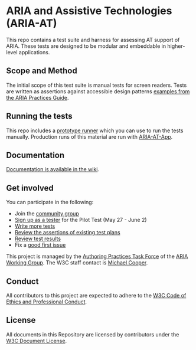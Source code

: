 # ARIA and Assistive Technologies (ARIA-AT)

This repo contains a test suite and harness for assessing AT support of ARIA. These tests are designed to be modular and embeddable in higher-level applications.

## Scope and Method

The initial scope of this test suite is manual tests for screen readers. Tests are written as assertions against accessible design patterns [examples from the ARIA Practices Guide](https://w3c.github.io/aria-practices/examples/).

## Running the tests

This repo includes a [prototype runner](https://w3c.github.io/aria-at/runner) which you can use to run the tests manually. Production runs of this material are run with [ARIA-AT-App](https://github.com/bocoup/aria-at-app).

## Documentation

[Documentation is available in the wiki](https://github.com/w3c/aria-at/wiki).

## Get involved

You can participate in the following:

* Join the [community group](https://www.w3.org/community/aria-at/)
* [Sign up as a tester](https://github.com/w3c/aria-at/issues/162) for the Pilot Test (May 27 - June 2)
* [Write more tests](https://github.com/w3c/aria-at/wiki/How-to-contribute-tests)
* [Review the assertions of existing test plans](https://w3c.github.io/aria-at/review-test-plans/)
* [Review test results](https://w3c.github.io/aria-at/results/)
* Fix a [good first issue](https://github.com/w3c/aria-at/issues?q=is%3Aopen+is%3Aissue+label%3A%22good+first+issue%22)

This project is managed by the [Authoring Practices Task Force](https://www.w3.org/WAI/ARIA/task-forces/practices/) of the [ARIA Working Group](http://www.w3.org/WAI/ARIA/). The W3C staff contact is [Michael Cooper](http://www.w3.org/People/cooper/).

## Conduct

All contributors to this project are expected to adhere to the [W3C Code of Ethics and Professional Conduct](https://www.w3.org/Consortium/cepc/).

## License

All documents in this Repository are licensed by contributors under the [W3C Document License](https://www.w3.org/Consortium/Legal/2015/doc-license).
